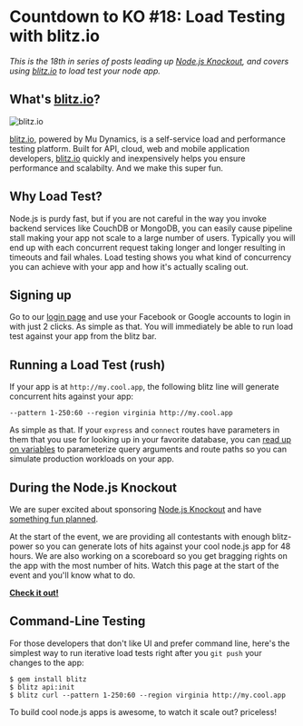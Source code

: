 # Countdown to KO #18: Load Testing with blitz.io

*This is the 18th in series of posts leading up [Node.js Knockout][1],
and covers using [blitz.io][] to load test your node app.*

[1]: http://nodeknockout.com
[blitz.io]: http://blitz.io

## What's [blitz.io][]?

![blitz.io](http://blitz.io/images/logo2.png)

[blitz.io][], powered by Mu Dynamics, is a self-service load and
performance testing platform. Built for API, cloud, web and mobile
application developers, [blitz.io][] quickly and inexpensively helps you
ensure performance and scalabilty. And we make this super fun.

## Why Load Test?

Node.js is purdy fast, but if you are not careful in the way you invoke
backend services like CouchDB or MongoDB, you can easily cause pipeline
stall making your app not scale to a large number of users. Typically
you will end up with each concurrent request taking longer and longer
resulting in timeouts and fail whales. Load testing shows you what kind
of concurrency you can achieve with your app and how it's actually
scaling out.

## Signing up

Go to our [login page](https://secure.blitz.io/login) and use your
Facebook or Google accounts to login in with just 2 clicks. As simple as
that. You will immediately be able to run load test against your app
from the blitz bar.

## Running a Load Test (rush)

If your app is at `http://my.cool.app`, the following blitz line will
generate concurrent hits against your app:

    --pattern 1-250:60 --region virginia http://my.cool.app

As simple as that. If your `express` and `connect` routes have
parameters in them that you use for looking up in your favorite
database, you can [read up on variables](http://docs.blitz.io/variables)
to parameterize query arguments and route paths so you can simulate
production workloads on your app.

## During the Node.js Knockout

We are super excited about sponsoring [Node.js Knockout][1] and have
[something fun planned](http://blitz.io/events/nodeknockout).

At the start of the event, we are providing all contestants with enough
blitz-power so you can generate lots of hits against your cool node.js
app for 48 hours. We are also working on a scoreboard so you get
bragging rights on the app with the most number of hits. Watch this page
at the start of the event and you'll know what to do.

**[Check it out!](http://blitz.io/events/nodeknockout)**

## Command-Line Testing

For those developers that don't like UI and prefer command line, here's
the simplest way to run iterative load tests right after you `git push`
your changes to the app:

    $ gem install blitz
    $ blitz api:init
    $ blitz curl --pattern 1-250:60 --region virginia http://my.cool.app

To build cool node.js apps is awesome, to watch it scale out? priceless!
